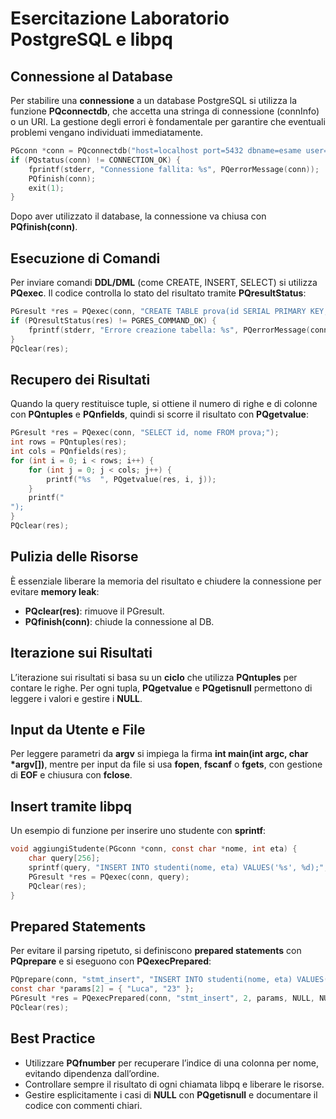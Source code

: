 # Esercitazione Laboratorio PostgreSQL e libpq

## Connessione al Database

Per stabilire una **connessione** a un database PostgreSQL si utilizza la funzione **PQconnectdb**, che accetta una stringa di connessione (connInfo) o un URI. La gestione degli errori è fondamentale per garantire che eventuali problemi vengano individuati immediatamente.

```c
PGconn *conn = PQconnectdb("host=localhost port=5432 dbname=esame user=utente password=segreta");
if (PQstatus(conn) != CONNECTION_OK) {
    fprintf(stderr, "Connessione fallita: %s", PQerrorMessage(conn));
    PQfinish(conn);
    exit(1);
}
```

Dopo aver utilizzato il database, la connessione va chiusa con **PQfinish(conn)**.

## Esecuzione di Comandi

Per inviare comandi **DDL/DML** (come CREATE, INSERT, SELECT) si utilizza **PQexec**. Il codice controlla lo stato del risultato tramite **PQresultStatus**:

```c
PGresult *res = PQexec(conn, "CREATE TABLE prova(id SERIAL PRIMARY KEY, nome TEXT);");
if (PQresultStatus(res) != PGRES_COMMAND_OK) {
    fprintf(stderr, "Errore creazione tabella: %s", PQerrorMessage(conn));
}
PQclear(res);
```

## Recupero dei Risultati

Quando la query restituisce tuple, si ottiene il numero di righe e di colonne con **PQntuples** e **PQnfields**, quindi si scorre il risultato con **PQgetvalue**:

```c
PGresult *res = PQexec(conn, "SELECT id, nome FROM prova;");
int rows = PQntuples(res);
int cols = PQnfields(res);
for (int i = 0; i < rows; i++) {
    for (int j = 0; j < cols; j++) {
        printf("%s	", PQgetvalue(res, i, j));
    }
    printf("
");
}
PQclear(res);
```

## Pulizia delle Risorse

È essenziale liberare la memoria del risultato e chiudere la connessione per evitare **memory leak**:

- **PQclear(res)**: rimuove il PGresult.
- **PQfinish(conn)**: chiude la connessione al DB.

## Iterazione sui Risultati

L’iterazione sui risultati si basa su un **ciclo** che utilizza **PQntuples** per contare le righe. Per ogni tupla, **PQgetvalue** e **PQgetisnull** permettono di leggere i valori e gestire i **NULL**.

## Input da Utente e File

Per leggere parametri da **argv** si impiega la firma **int main(int argc, char *argv[])**, mentre per input da file si usa **fopen**, **fscanf** o **fgets**, con gestione di **EOF** e chiusura con **fclose**.

## Insert tramite libpq

Un esempio di funzione per inserire uno studente con **sprintf**:

```c
void aggiungiStudente(PGconn *conn, const char *nome, int eta) {
    char query[256];
    sprintf(query, "INSERT INTO studenti(nome, eta) VALUES('%s', %d);", nome, eta);
    PGresult *res = PQexec(conn, query);
    PQclear(res);
}
```

## Prepared Statements

Per evitare il parsing ripetuto, si definiscono **prepared statements** con **PQprepare** e si eseguono con **PQexecPrepared**:

```c
PQprepare(conn, "stmt_insert", "INSERT INTO studenti(nome, eta) VALUES($1, $2);", 2, NULL);
const char *params[2] = { "Luca", "23" };
PGresult *res = PQexecPrepared(conn, "stmt_insert", 2, params, NULL, NULL, 0);
PQclear(res);
```

## Best Practice

- Utilizzare **PQfnumber** per recuperare l’indice di una colonna per nome, evitando dipendenza dall’ordine.
- Controllare sempre il risultato di ogni chiamata libpq e liberare le risorse.
- Gestire esplicitamente i casi di **NULL** con **PQgetisnull** e documentare il codice con commenti chiari.
